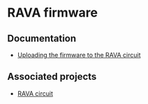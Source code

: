 # RAVA firmware

## Documentation

- [Uploading the firmware to the RAVA circuit](https://github.com/gabrielguerrer/rng_rava_firmware/wiki/Uploading-the-firmware-to-the-RAVA-circuit)

## Associated projects

- [RAVA circuit](https://github.com/gabrielguerrer/rng_rava)